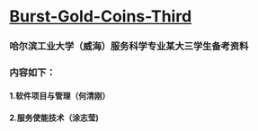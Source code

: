 # **<u>Burst-Gold-Coins-Third</u>**

### 哈尔滨工业大学（威海）服务科学专业某大三学生备考资料

### 内容如下：

#### 1.软件项目与管理（何清刚）

#### 2.服务使能技术（涂志莹)






